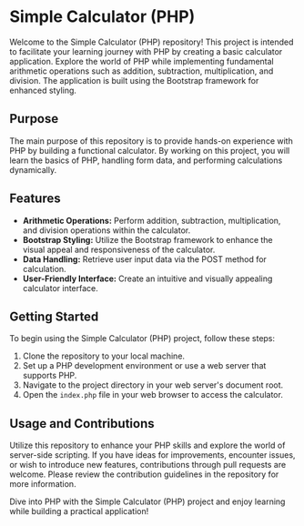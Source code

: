# Simple Calculator (PHP)

Welcome to the Simple Calculator (PHP) repository! This project is intended to facilitate your learning journey with PHP by creating a basic calculator application. Explore the world of PHP while implementing fundamental arithmetic operations such as addition, subtraction, multiplication, and division. The application is built using the Bootstrap framework for enhanced styling.

## Purpose

The main purpose of this repository is to provide hands-on experience with PHP by building a functional calculator. By working on this project, you will learn the basics of PHP, handling form data, and performing calculations dynamically.

## Features

- **Arithmetic Operations:** Perform addition, subtraction, multiplication, and division operations within the calculator.
- **Bootstrap Styling:** Utilize the Bootstrap framework to enhance the visual appeal and responsiveness of the calculator.
- **Data Handling:** Retrieve user input data via the POST method for calculation.
- **User-Friendly Interface:** Create an intuitive and visually appealing calculator interface.

## Getting Started

To begin using the Simple Calculator (PHP) project, follow these steps:

1. Clone the repository to your local machine.
2. Set up a PHP development environment or use a web server that supports PHP.
3. Navigate to the project directory in your web server's document root.
4. Open the `index.php` file in your web browser to access the calculator.

## Usage and Contributions

Utilize this repository to enhance your PHP skills and explore the world of server-side scripting. If you have ideas for improvements, encounter issues, or wish to introduce new features, contributions through pull requests are welcome. Please review the contribution guidelines in the repository for more information.

Dive into PHP with the Simple Calculator (PHP) project and enjoy learning while building a practical application!
